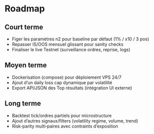 Roadmap
=======

Court terme
-----------
- Figer les paramètres n2 pour baseline par défaut (1% / x10 / 3 pos)
- Repasser IS/OOS mensuel glissant pour sanity checks
- Finaliser le live Testnet (surveillance ordres, reprise, logs)

Moyen terme
-----------
- Dockerisation (compose) pour déploiement VPS 24/7
- Ajout d’un daily loss cap dynamique par volatilité
- Export API/JSON des Top résultats (intégration UI externe)

Long terme
----------
- Backtest tick/ordres partiels pour microstructure
- Ajout d’autres signaux/filters (volatility regime, volume, trend)
- Risk-parity multi‑paires avec contraints d’exposition


